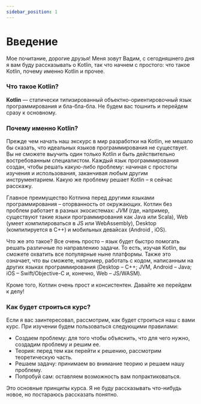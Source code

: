 ```yaml
---
sidebar_position: 1
---
```


# Введение
Мое почитание, дорогие друзья! Меня зовут Вадим, с сегодняшнего дня я вам буду рассказывать о Kotlin, так что начнем с простого: что такое Kotlin, почему именно Kotlin и прочее.
### Что такое Kotlin?
**Kotlin** — статически типизированный объектно-ориентировочный язык программирования и бла-бла-бла. Не будем вас тошнить и перейдем сразу к основному.
### Почему именно Kotlin?
Прежде чем начать наш экскурс в мир разработки на Kotlin, не мешало бы сказать, что идеальных языков программирования не существует. Вы не сможете выучить один только Kotlin и быть действительно востребованным специалистом. Каждый язык программирования создан, чтобы решать какую-либо проблему: начиная с простоты изучения и использования, заканчивая любым другим инструментарием. Какую же проблему решает Kotlin – я сейчас расскажу.

Главное преимущество Котлина перед другими языками программирования – оторванность от окружающих. Котлин без проблем работает в разных экосистемах: *JVM* (где, например, существуют такие языки программирования как Java или Scala), Web (умеет компилироваться в JS или WebAssembly), Desktop (компилируется в С++) и мобильных девайсах (Android , iOS).

Что же это такое? Все очень просто – язык будет быстро помогать решать различные по направлению задачи.
То есть, изучая Kotlin, вы сможете охватить все популярные ныне платформы. Также это означает, что вы сможете, например, работать с кодом, написанным на других языках программирования (Desktop – C++; JVM, Android – Java; iOS – Swift/Objective-C и, конечно, Web – JS/WASM).

Кроме того, Котлин очень прост и консистентен. Давайте же перейдем к делу!
### Как будет строиться курс?
Если я вас заинтересовал, рассмотрим, как будет строиться наш с вами курс.
При изучении будем пользоваться следующими правилами:
- Создаем проблему: для того чтобы объяснить, что для чего нужно, создадим проблему и решим ее.
- Теория: перед тем как перейти к решению, рассмотрим теоретическую часть.
- Решаем задачу: принимаем во внимание теорию и решаем нашу проблему.
- Попробуй сам: оставляем возможность вам попрактиковаться.

Это основные принципы курса. Я не буду рассказывать что-нибудь новое, но постараюсь рассказать понятно.